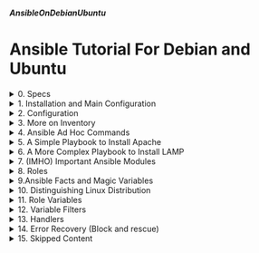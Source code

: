 ##### AnsibleOnDebianUbuntu 
# Ansible Tutorial For Debian and Ubuntu

<details markdown='1'>
<summary>
0. Specs
</summary>
---
### 0.0. Servers managed from a workstation
This tutorial aims to bring you to a moderate level using Ansible.

(Almost) All examples are tested and verified as working. There might be  slight mistakes and you can think of them as small challenges. 

This tutorial is about using Ansible on Debian and Ubuntu servers, but I  believe you can apply most of the examples to other distributions.

I am not an expert of Ansible. Actually I prepared this tutorial while I  was learning it. 

### 0.1. Workstation: 
wrk -> Debian 12 or Ubuntu 24.04 LTS Desktop

**Hint:** You can use server editions, because Ansible does not need any graphical UI.

### 0.2. Servers:
Local Virtual Servers:

debian12 -> Debian 12 Server  
debian11 -> Debian 11 Server  
ubuntu24 -> Ubuntu 24.04 LTS Server  
ubuntu22 -> Ubuntu 22.04 LTS Server  
        
### 0.3. Resources:
Book: 978-1-4842-1660-6 Ansible From Beginner to Pro by Michael Heap  
Book: 978-1-78899-756-0 Mastering Ubuntu Server Second Edition by Jay LaCroix  
[docs.ansible.com/ansible](https://docs.ansible.com/ansible/)  
[www.howtoforge.com](https://www.howtoforge.com/ansible-guide-ad-hoc-command/)  
[www.golinuxcloud.com](https://www.golinuxcloud.com/ansible-tutorial/)

<br>
</details>

<details markdown='1'>
<summary>
1. Installation and Main Configuration
</summary>
---
### 1.1. Install ansible on workstation
**Run on workstation**

```
sudo apt update
sudo apt install ansible --yes
```

### 1.2. Create ansible user on all the servers and on the workstation
**Run on workstation and on all servers**

Create user ansible and give it a password 

```
sudo useradd -d /home/ansible -m ansible -s /bin/bash
sudo passwd ansible
```

add it to the sudo group

```
sudo usermod -aG sudo ansible
```

make sure it is added

```
getent group sudo
```

### 1.3. Copy workstation's ansible user's ssh key to servers
**Run only on workstation**

Change to ansible user

```
sudo su ansible
```

Create SSH keys, leave passfield empty

```
ssh-keygen -t rsa
```

Copy ansible user's SSH key to the servers

```
ssh-copy-id -i ~/.ssh/id_rsa.pub debian12
ssh-copy-id -i ~/.ssh/id_rsa.pub debian11
ssh-copy-id -i ~/.ssh/id_rsa.pub ubuntu24
ssh-copy-id -i ~/.ssh/id_rsa.pub ubuntu22
```

Now we can ssh to servers with ansible user without password

### 1.4. On all servers, configure ansible user to sudo without password
**Run on all servers**

create /etc/sudoers.d/ansible file

```
sudo nano /etc/sudoers.d/ansible
```

put the following line in it

```
ansible ALL=(ALL) NOPASSWD: ALL
```

make the file owned by root

```
sudo chown root:root /etc/sudoers.d/ansible
```

change the permissions of file 

```
sudo chmod 440 /etc/sudoers.d/ansible
```

All the preliminary work is completed  
From now on, all the commands will be run on the workstation
<br>
</details>

<details markdown='1'>
<summary>
2. Configuration
</summary>
---
### 2.1. Configuration File
Ansible looks for the configuration file in the following order:

- File specified by the ANSIBLE_CONFIG environment variable
- ./ansible.cfg (ansible.cfg in the current directory)
- ~/.ansible.cfg (.ansible.cfg in your home directory)
- /etc/ansible/ansible.cfg

My choice is to use the 3. option

First change to user ansible (If you haven't done already)

```
sudo su ansible
```

Edit ansible config ifle
```
nano /home/ansible/.ansible.cfg
```

Fill as below:

```
[defaults]
inventory = .hosts
remote_user = ansible
roles_path = /home/ansible/ansible/playbooks
forks = 5
```

We stated as:

- our hosts file will be /home/ansible/.hosts
- the remote user to use on servers is ansible
- look to /home/ansible/ansible/playbooks for extra roles
- maximum 5 parallel tasks between the workstation and servers

There are numerous thing to be configured, you may check them at file /etc/ansible/ansible.cfg


### 2.2. Making a home for Ansible files
I prefer placing all ansible files on /home/ansible/ansible

```
mkdir /home/ansible/ansible
```

And a subdirectory for playbooks (explained later)

```
mkdir /home/ansible/ansible/playbooks
```

### 2.3. Inventory File
Create a clean inventory file

```
touch /home/ansible/.hosts
```

Change ownership and permissions for ansible user

```
sudo chown ansible /home/ansible/.hosts
sudo chmod 600 /home/ansible/.hosts
```

Populate the file with server IPs or names

```
nano /home/ansible/.hosts
```

Fill as below:

```
[debian]
debian12
debian11

[ubuntu]
ubuntu24
ubuntu22
```

As in our example, you can group hosts

### 2.4. A simple test
Ping all our servers

```
ansible all -m ping
```

with full verbose

```
ansible all -m ping -vvvv
```

<br>
</details>

<details markdown='1'>
<summary>
3. More on Inventory
</summary>
---
### 3.1. Command based inventory
It is possible to use a different inventory for each ansible or ansible-playbook command:

```
ansible all –i /path/to/inventory –m ping
```

### 3.2. To use a different ssh port
```
host1.example.com:50822
```

### 3.3. Using ranges in host file names
```
host[1:3].example.com
host[a:d][a:z].example.com
```

### 3.4. Using options for user name, ssh port, ssh private key
```
alpha.example.com ansible_user=bob ansible_port=50022
bravo.example.com ansible_user=mary ansible_ssh_private_key_file=/path/to/mary.key
frontend.example.com ansible_port=50022
yellow.example.com ansible_host=192.168.33.10
```

### 3.5. Using more than 1 inventory
If you want to use more than 1 inventory file you can put all your  inventories in a directory and specify the directory as the inventory file. 

Below is a simple example.

```
sudo su ansible
mkdir /home/ansible/ansible/inventory
nano /home/ansible/ansible/inventory/inventory1
```

Contents:

```
ubuntu24
ubuntu22
```

```
nano /home/ansible/ansible/inventory/inventory2
```

Contents:

```
debian12
debian11
```

```
ansible all -i /home/ansible/ansible/inventory -m ping
```

### 3.6. Dynamic Inventory
If you want to use a dynamic host file, you can use a program which  outputs the inventory in Json format. Then you can give your program as  inventory file. 

Here is a very simple example:

```
sudo su ansible
nano /home/ansible/ansible/inventory.py
```

Fill as below:

```
#!/usr/bin/env python3
print('{"ubuntu": {"hosts" : ["ubuntu24", "ubuntu22"]}}')
```

```
chmod +x /home/ansible/ansible/inventory.py
ansible all -i /home/ansible/ansible/inventory.py -m ping
```

Needless to say; you can combine dynamic and static inventories, by 
combining methods in 3.5. and 3.6.

### 3.7. Groups of Groups
You can create master groups to include other groups. Master groups require children keyword.

In my inventory, if I want to combine all ubuntu adn debian servers I would modify my inventory file as follows:

```
[debian]
debian12
debian11

[ubuntu]
ubuntu24
ubuntu22

[ubuntuanddebian:children]
ubuntu
debian
```

### 3.8. Inventory Variables
You can define variables in inventory file. They might be host or group  based.

For group based variables; var keyword is used. 

Below, using my inventory file, I created a variable named role for a  group and # a host. 

```
[debian]
debian12
debian11

[ubuntu]
ubuntu24
ubuntu22

[ubuntu:vars]
role="dbserver"
```

That way, using ansible, you can install apache to servers with webserver role and install mariadb to servers with role dbserver.

<br>
</details>

<details markdown='1'>
<summary>
4. Ansible Ad Hoc Commands
</summary>
---
You can run Ansible commands in 2 ways, 1 is direct (adhoc), 2 is through  playbooks. 

In the next section we will work on our first playbook. 

Ad hoc commands might be suitable for one time tasks. For recurring tasks it # would be better to use playbooks.

### 4.1. Ping host(s)
Actually we ran our 1st command at 2.4. Ping all hosts in default  inventory.

```
ansible all -m ping
```

We can specify another inventory

```
ansible all -i /home/ansible/ansible/inventory.py -m ping
ansible all -i /home/ansible/ansible/inventory -m ping
```

### 4.2. Run a shell command on hosts
```
ansible all -m shell -a "ls -al"
```
-m can be ommitted

```
ansible ubuntu22 -a "ls -al"
```

List of open ports on the servers

```
ansible all -m shell -a 'netstat -plntu' --become
```

### 4.3. File and Directory Operations
Copy a file to servers

```
ansible all -m copy -a "src=/tmp/testfile dest=/tmp/testfile"
```

Create a directory on server

```
ansible all -m file -a "dest=/tmp/test mode=777 owner=ansible group=ansible state=directory"
```

Delete a file or directory on server

```
ansible all -m file -a "dest=/tmp/testfile state=absent"
```

Copy a file from server

```
ansible ubuntu22 -m fetch -a "src=/var/log/dmesg dest=/home/ansible/backup flat=yes" --become
```

### 4.4. Reboot Servers
Reboot all servers  (Does not reboot because of the permissions)

```
ansible all -a "/sbin/reboot"
```

Reboot all servers with sudo privilege

```
ansible all -a "/sbin/reboot" --become
```

Reboot all servers in 10 parallel forks (default is 5)

```
ansible all -a "/sbin/reboot" -f 10 --become
```

Reboot all servers with sudo privilege, manually enter sudo password

```
ansible all -a "/sbin/reboot" --become --ask-become-pass
```

### 4.5. User Management
Add a user

```
ansible debian12 -m ansible.builtin.user -a "name=foo" --become
```

Remove a user

```
ansible debian12 -m ansible.builtin.user -a "name=foo state=absent" --become
```

### 4.6. Package Management (apt)
Update cache (apt update)

```
ansible debian12 -m apt -a "update_cache=yes" --become
```

update cache and upgrade all modules (apt update && apt upgrade)

```
ansible debian12 -m apt -a "upgrade=dist update_cache=yes" --become
```

Install apache (don't do anything if it is already installed)

```
ansible debian12 -m apt -a "name=apache2 state=present" --become 
```

Install apache, if it is already installed, update it

```
ansible debian12 -m apt -a "name=apache2 state=latest" --become
```

Remove apache

```
ansible debian12 -m apt -a "name=apache2 state=absent" --become
```

Remove apache and remove all configuration about it

```
ansible debian12 -m apt -a "name=apache2 state=absent purge=yes" --become
```

Remove apache, remove all configuration about it, and also remove all unused packages

```
ansible debian12 -m apt -a "name=apache2 state=absent purge=yes autoremove=yes" --become
```

### 4.7. Service Management
Start and Enable Apache service

```
ansible debian12 -m service -a "name=apache2 state=started enabled=yes" --become
```

Stop Apache service

```
ansible debian12 -m service -a "name=apache2 state=stopped" --become
```

Restart Apache service

```
ansible debian12 -m service -a "name=apache2 state=restarted" --become
```

<br>
</details>

<details markdown='1'>
<summary>
5. A Simple Playbook to Install Apache
</summary>
---
Playbooks are files in YAML format. They contain commands to run by  Ansible.

Our playbook will install apache, and prepare a sample homepage  containing the host name

### 5.1. Create directories
```
sudo su ansible
mkdir /home/ansible/ansible/playbooks/apache
mkdir /home/ansible/ansible/playbooks/apache/templates
cd /home/ansible/ansible/playbooks/apache
```

### 5.2. Create ansible file and index.html template
```
nano /home/ansible/ansible/playbooks/apache/apache.yml
```

Fill as below:

```
#!/usr/bin/env ansible-playbook
- name: Create webserver with apache
  become: True
  hosts: debian12
  tasks:
  - name: install apache
    apt: name=apache2 update_cache=yes
  - name: copy index.html
    template: src=templates/index.html.j2 dest=/var/www/html/index.html
      mode=0644
  - name: restart apache
    service: name=apache2 state=restarted
```

```
nano /home/ansible/ansible/playbooks/apache/templates/index.html.j2
```

Fill as below:

```
<html>
<head>
<title>Welcome to ansible on {{ ansible_hostname }}</title>
</head>
<body>
<h1>Apache, configured by Ansible on {{ inventory_hostname }}</h1>
<p>If you can see this, Ansible successfully installed Apache.</p>
</body>
</html>
```

### 5.3. Explanations
- /home/ansible/ansible/playbooks/apache/apache.yml

```
#!/usr/bin/env ansible-playbook
- name: Create webserver with apache
# Name of the playbook, displayed when the playbook runs
  become: True
# Use sudo
  hosts: debian12
# Host or host group to run on
  tasks:
# Tasks to do in this playbook
  - name: install apache
# Name of task, displayed when the playbook runs, install apache
    apt: name=apache2 update_cache=yes
  # Install apache2, first update the cache
  # Equivalent to:
  #   apt update
  #   apt install apache2
  - name: copy index.html
# Name of task, displayed when the playbook runs, copy customized index.html
#   from the template
    template: src=templates/index.html.j2 dest=/var/www/html/index.html
  # variables in index.html.j2 are updated and copied to server
      mode=0644
    # File mode will be 0644
  - name: restart apache
# Name of task, displayed when the playbook runs, restart apache
    service: name=apache2 state=restarted
# Restart apache, systemctl restart apache2
```

Variables in /home/ansible/playbooks/apache/templates/index.html.j2:

{{ ansible_hostname }} : hostname as ansible gathers  
{{ inventory_hostname }} : hostname as in inventory file

### 5.4. Run the playbook
```
ansible-playbook apache.yml
```

or just

```
./apache.yml
```

<br>
</details>

<details markdown='1'>
<summary>
6. A More Complex Playbook to Install LAMP
</summary>
---
### 6.0. Necessary Steps
- Cache Update (sudo apt update)
- Install Apache (sudo apt install apache2)
- Install Mariadb (sudo apt install mariadb-server)
- Install PHP (sudo apt install php libapache2-mod-php php-mysql)

### 6.1. Create Directories
```
sudo su ansible
mkdir /home/ansible/ansible/playbooks/lamp
cd /home/ansible/ansible/playbooks/lamp
```

### 6.2. Create ansible playbook
```
nano /home/ansible/ansible/playbooks/lamp/lamp.yml
```

Fill as below:

```
#!/usr/bin/env ansible-playbook
- name: Install LAMP; Apache, MariaDB, PHP
  become: True
  hosts: debian12
  tasks:
  - name: Update apt cache if not updated in 1 hour
    apt:
      update_cache: yes
      cache_valid_time: 3600
  - name: Install apache
    apt:
      name: apache2
      state: present
  - name: Install MariaDB
    apt:
      name: mariadb-server
      state: present
  - name: Install PHP and dependencies
    apt: 
      name: "{{ item }}"
      state: present
    loop:
      - php
      - libapache2-mod-php
      - php-mysql
```

### 6.3. Run the playbook
```
ansible-playbook lamp.yml
```

<br>
</details>

<details markdown='1'>
<summary>
7. (IMHO) Important Ansible Modules
</summary>
---
Well, actually all of the Ansible modules are important. I just selected  some of them considering my very humble opinion.

To use an example, you have to put it in a playbook or in a role and  apply necessary indentation. Ansible is like Python, indentation is very  important.

Below is a sample, using an example in a playbook

```
#!/usr/bin/env ansible-playbook
- name: Tutorial tasks
  become: True
  hosts: debian12
  tasks:
  - name: Start apache if not started
    service:
      name: apache2
      state: started
```

<br>

### 7.0. apk Module: Manages Alpine Linux apk packages.
Examples:

```
  - name: Install apache, don't do anything if already installed
    apk:
      name: apache2
```

```
  - name: Install apache, don't do anything if already installed
    apk:
      name: apache2
      state: present
```

```
  - name: Install apache, upgrade to latest if already installed
    apk:
      name: apache2
      state: latest
```

```
  - name: Update repositories and install apache
    apk:
      name: apache2
      update_cache: yes
```

```
  - name: Remove apache
    apk:
      name: apache2
      state: absent
```

```
  - name: Install more than 1 packages
    apk:
      name: apache2, php
```

```
  - name: Update cache and update apache to latest
    apk:
      name: apache2
      state: latest
      update_cache: yes
```

```
  - name: Update all packages to their latest version
    apk:
      upgrade: yes
```

```
  - name: Update cache
    apk:
      update_cache: yes
```

<br>


### 7.1. apt Module: Manages Debian/Ubuntu apt packages.
Examples:

```
  - name: Install apache, don't do anything if already installed
    apt:
      name: apache2
```

```
  - name: Install apache, don't do anything if already installed
    apt:
      name: apache2
      state: present
```

```
  - name: Install apache, upgrade to latest if already installed
    apt:
      name: apache2
      state: latest
```

```
  - name: Update repositories and install apache
    apt:
      name: apache2
      update_cache: yes
```

```
  - name: Remove apache
    apt:
      name: apache2
      state: absent
```

```
  - name: Install more than 1 packages
    apt:
      pkg:
      - apache2
      - php
```

```
  - name: Update cache and update apache to latest
    apt:
      name: apache2
      state: latest
      update_cache: yes
```

```
  - name: Install latest php, ignore "install-recommends"
    apt:
      name: php
      state: latest
      install_recommends: no
```

```
  - name: Update all packages to their latest version
    apt:
      name: "*"
      state: latest
```

```
  - name: Upgrade the OS (apt-get dist-upgrade)
    apt:
      upgrade: dist
```

```
  - name: Update cache (apt-get update)
    apt:
      update_cache: yes
```

```
  - name: Update cache if the last update is more than 1 hour
    apt:
      update_cache: yes
      cache_valid_time: 3600
```

```
  - name: Remove unused packages
    apt:
      autoclean: yes
```

```
  - name: Remove unused dependencies
    apt:
      autoremove: yes
```

<br>

### 7.2. blockinfile Module: Insert/update/remove a text block between marked lines 
Examples:

```
  - name: Add or update a block to a html file
    blockinfile:
      path: /var/www/html/index.html
      marker: "<!-- {mark} MANAGED by ANSIBLE BLOCK -->"
    # The block will be wrapped by this marker
    # {mark} is replaced as BEGIN at the beginning
    #   and END at the end.
      insertafter: "<body>"
    # The block with the markers will be inserted after the last
    #   match of this this text. Regexps can be used. If there is no
    #   match or value is EOF, block is added at the end of file.
    # Similarly insertbefore can be used.
      block: |
        <h1>Web server: {{ ansible_hostname }}</h1>
        <p>Update time: {{ ansible_date_time.date }}
        {{ ansible_date_time.time }} </p>
```

```
  - name: Remove previously added block
    blockinfile:
      path: /var/www/html/index.html
      marker: "<!-- {mark} MANAGED by ANSIBLE BLOCK -->"
      block: ""
```

```
  - name: Add mappings to /etc/hosts file, make a backup of file
    blockinfile:
      path: /etc/hosts
      backup: yes
      block: |
        {{ item.ip }} {{ item.hostname }}
      marker: "<!-- {mark} {{ item.hostname }} MANAGED by ANSIBLE BLOCK -->"
    loop:
      - { hostname: debian12, ip: 192.168.0.231 }
      - { hostname: srv2, ip: 192.168.0.232 }
      - { hostname: srv3, ip: 192.168.0.233 }
```
  
<br>  
  
  
### 7.3. command Module: Execute commands
Examples:

```
  - name: Run a command on server and take its output to a variable
    command: free
    register: freevals
```

```
  - name: Run a command if a path does not exist
    command: /usr/sbin/reboot now creates=/etc/flag
```

```
  - name: Run a command if a path does not exist
    command:
      cmd: /usr/sbin/reboot now
      creates: /etc/flag
```

```
  - name: Run a command if a path does not exist
    command:
      argv:
        - /usr/sbin/reboot
        - now
      creates: /etc/flag
```

<br>  
  
### 7.4. copy Module: Copy files to remote servers
Examples

```
  - name: Copy a file with specified owner and permissions, backup the file
    copy:
      src: /home/ansible/main.cf
      dest: /etc/postfix/main.cf
      owner: root
      group: root
      mode: '0644'
      backup: yes
```

```
  - name: Copy a file with specified owner and permissions
    copy:
      src: /home/ansible/main.cf
      dest: /etc/postfix/main.cf
      owner: root
      group: root
      mode: u=rw,g=r,o=r
```

```
  - name: Copy a file with specified owner and permissions
    copy:
      src: /home/ansible/main.cf
      dest: /etc/postfix/main.cf
      owner: root
      group: root
      mode: u+rw,g-wx,o-rwx
```

```
  - name: Copy a file with specified owner and permissions, backup the file
    copy:
      src: /home/ansible/main.cf
      dest: /etc/postfix/main.cf
      owner: root
      group: root
      mode: '0644'
      backup: yes
```

```
  - name: Copy a file on the server to another location
    copy:
      src: /etc/apache2/apache2.conf
      dest: /etc/apache2/apache2.conf.backup
      remote_src: yes
```

```
  - name: Copy an inline text to a file
    copy:
      content: "This file is empty"
      dest: /etc/test
```
  
<br>  
  
### 7.5. debug Module: Print debug messages
Examples:

```
  - name: Display all variables/facts known for a host
    debug:
      var: hostvars[inventory_hostname]
```

```
  - name: Display a message
    debug:
      msg: Working fine so far
```

```
  - name: Print return information from a previous task part 1
    shell: /usr/bin/date
    register: result 
  - name: Print return information from a previous task part 2
    debug:
      var: result.stdout_lines
```

```
  - name: Print multi lines of information from variables part1
    shell: whoami
    register: var1
  - name: Print multi lines of information from variables part2
    shell: who -b
    register: var2
  - name: Print multi lines of information from variables part3
    debug:
      msg:
      - "Information gathered so far:"
      - "1. User name is {{ var1.stdout_lines }}"
      - "2. System is on since {{ var2.stdout_lines }}"
```
  
<br>
  
### 7.6. expect Module: Executes a command and responds to prompts
Examples:

```
  - name: Login to mariadb asking the root password and run a command from a file
    expect:
      command: /bin/bash -c "mariadb -u root -p < /tmp/test.sql"
      responses:
        (.*)password: "password12"
    register: DBUsers
    no_log: true
  # hide your password from log
  - name: Display Result
    debug:
      var: DBUsers.stdout_lines
```

```
  - name: Generic question with multiple different responses
    expect:
      command: command
    # Assuming a command asking 3 questions
      responses:
        Question:
          - Answer 1
          - Answer 2
          - Answer 3
```
  
<br>  
  
### 7.7. fail Module: Fail with a message
Examples:

```
  - name: Stop execution if hostname is something special
    fail:
      msg: Cannot continue with hostname debian12
    when: inventory_hostname == "debian12"
```
  
<br>  
  
### 7.8. fetch Module: Fetch files from server to the workstation
Examples:

```
  - name: Fetch server file, preserve directory information
    fetch:
      src: /etc/apache2/apache2.conf
      dest: /tmp/conf
    # File will be copied to /tmp/conf/hostname/etc/apache2/apache.conf
```

```
  - name: Fetch server file, directly to the specified directory
    fetch:
      src: /etc/apache2/apache2.conf
      dest: /tmp/conf/apache.conf
    # File will be copied to /tmp/conf/apache.conf
    # Consecutive files will be overwritten
      flat: yes
```

```
  - name: Fetch server file, directly to the specified directory
#   directly to the specified directory for every server
    fetch:
      src: /etc/apache2/apache2.conf
      dest: /tmp/conf/{{ inventory_hostname }}/apache.conf
      flat: yes
```
  
<br>  
  
### 7.9. file Module: File and directory management
Examples:

```
  - name: Change ownership and permission of a file
    file:
      path: /tmp/test.conf
      owner: ansible
      group: ansible
      mode: '0644'
```

```
  - name: Create a symbolic link of a file, change ownership of the original file
    file:
      src: /tmp/test.conf
      dest: /home/ansible/test.conf
      owner: ansible
      group: ansible
      state: link
```

```
  - name: Create a hard link
    file:
      src: /tmp/test.conf
      dest: /home/ansible/test.conf
      state: hard
```

```
  - name: Touch a file and set permissions
    file:
      path: /tmp/test.conf
      state: touch
      mode: u=rw,g=r,o=r
```

```
  - name: Touch a file, but preserve its times. 
#  so there is no change if it was touched before
    file:
      path: /tmp/test.conf
      state: touch
      modification_time: preserve
      access_time: preserve
```

```
  - name: Create a directory, do nothing if it already exists
    file:
      path: /tmp/test
      state: directory
      mode: '0755'
```

```
  - name: Update modification and access time of a file to now
    file:
      path: /tmp/test.conf
      state: file
      modification_time: now
      access_time: now
```

```
  - name: Change ownership of a directory recursively 
    file:
      path: /var/www
      state: directory
      recurse: yes
      owner: www-data
      group: www-data
```

```
  - name: Delete a file
    file:
      path: /tmp/test.conf
      state: absent
```

```
  - name: Remove a directory recursively
    file:
      path: /tmp/test
      state: absent
```
  
<br>  
  
### 7.10. geturl Module: Download files
Examples:

```
  - name: Download a file (wordpress)
    get_url:
      url: https://wordpress.org/latest.tar.gz
      dest: /tmp/wordpress.tar.gz
      mode: '0440'
```

```
  - name: Download file with md5 checksum
    get_url:
      url: https://wordpress.org/latest.tar.gz
      dest: /tmp/wordpress.tar.gz
      checksum: md5:4bdc05b00725cc0fb72991d3290e4b8d
```
  
<br>
  
### 7.11. group Module: Linux group management
Examples:

```
  - name: Create a group named admins
    group:
      name: admins
      state: present
```

```
  - name: Create a group named admins gid 1250
    group:
      name: admins
      state: present
      gid: 1250
```

```
  - name: Delete admins group
    group:
      name: admins
      state: absent
```
  
<br>  
  
### 7.12. lineinfile Module: Manage lines in text files
Uses a back referenced rexexp, and puts, updates or deletes a line in a file

Examples:

```
  - name: Change or add the name of an host in /etc/hosts
    lineinfile:
      path: /etc/hosts
      regexp: '^192\.168\.0\.201'
      line: 192.168.0.201 debian12.x386.xyz
```

```
  - name: Remove previously added line in /etc/hosts
    lineinfile:
      path: /etc/hosts
      regexp: '^192\.168\.0\.201'
      state: absent
```

```
  - name: Create a file if it does not exist and add a line
    lineinfile:
      path: /tmp/test
      line: 192.168.0.201 debian12.x386.xyz
      create: yes
```
  
 <br> 
  
### 7.13. pause Module: Pause execution
Examples:

```
  - name: Pause for 5 minutes
    pause:
      minutes: 5
```

```
  - name: Pause for 30 seconds
    pause:
      seconds: 30
```

```
  - name: Pause until prompted
    pause:
```

```
  - name: Pause until prompted with message
    pause:
      prompt : "Press enter to continue"
```

```
  - name: Pause to get password
    pause:
      prompt: "Enter password"
      echo: no
    register: password
```
  
<br>  
  
### 7.14. reboot Module: Reboot server
Examples:

```
  - name: Reboot and connect again
    reboot:
```

```
  - name: Reboot and wait up to 1 hour for connecting again
    reboot:
      reboot_timeout: 3600
```

```
  - name: Display a message to users, wait 5 minutes and reboot
    reboot:
      pre_reboot_delay: 300
      msg: "Rebooting in 5 minutes, please save your work and exit"
```
  
 <br> 
  
### 7.15. replace Module: Replace a string in a file using a back ref regexp
Examples:

```
  - name: Replace all .org names with .com names in /etc/hosts
    replace:
      path: /etc/hosts
      regexp: '(.*)\.org(\s+)'
    # Starts with anything, then comes .org and one or more whitespace
      replace: '\1.com\2'
    # \1 = (.*)   \2 = (\s+)
```

```
  - name: Do the same, but start after and expression and end before another
    replace:
      path: /etc/hosts
      after: 'Start Here'
      before: 'End Here'
      regexp: '(.*)\.org(\s+)'
    # Starts with anything, then comes .org and one or more whitespace
      replace: '\1.com\2'
    # \1 = (.*)   \2 = (\s+)
```

```
  - name: Comment every line containing TEST, backup the original file
    replace:
      path: /tmp/test.sh
      regexp: '^(.*)TEST(.*)$'
      replace: '#\1TEST\2'
      backup: yes
```
  
<br>
  
  
### 7.16. script Module: Transfer and run a script from workstation to server
A script on the worktation is copied to the server(s) and run there

Examples:

```
  - name: Run a script 
    script: /home/ansible/ansible/backup.sh
```

```
  - name: Run a script
    script:
      cmd: /home/ansible/ansible/backup.sh
```

```
  - name: Run a script only if a file does not exist on the server
    script: /home/ansible/ansible/backup.sh
    args:
      creates: /tmp/backup.txt
```

```
  - name: Run a script only if a file exists on the server
    script: /home/ansible/ansible/backup.sh
    args:
      removes: /tmp/backup.txt
```

```
  - name: Run a script using bash
    script: /home/ansible/ansible/backup.sh
    args:
      executable: /bin/bash
```

```
  - name: Run a python script
    script: /home/ansible/ansible/backup.py
    args:
      executable: python3
```
  
 <br> 
  
### 7.17. service Module: Manage services
Examples:

```
  - name: Start apache if not started
    service:
      name: apache2
      state: started
```

```
  - name: Stop apache if started
    service:
      name: apache2
      state: stopped
```

```
  - name: Restart apache
    service:
      name: apache2
      state: restarted
```

```
  - name: Reload apache
    service:
      name: apache2
      state: reloaded
```

```
  - name: Enable apache service, do not touch the state
    service:
      name: apache2
      enabled: yes
```
  
<br>  
  
### 7.18. shell Module: Execute shell commands on servers
Different from command module, redirection and pipes are safe

Examples:

```
  - name: Execute command on remote shell; stdout to a file
    shell: backup.sh >> backup.log
```

```
  - name: Execute command on remote shell; stdout to a file
    shell: 
      cmd: backup.sh >> backup.log
```

```
  - name: Change to a directory before executing a command
    shell: backup.sh >> backup.log
    args:
      chdir: /tmp/
```

```
  - name: command only if a file does not exist
    shell: backup.sh >> backup.log
    args:
      creates: backup.log
```

```
  - name: Change to a directory before executing a command, disable warning
    shell: backup.sh >> backup.log
    args:
      chdir: /tmp/
      warn: no
```
  
<br>  
  
### 7.19. tempfile Module: Create a temporary file or directory
Examples:

```
  - name: Create a temporary directory with suffix tempdir
    tempfile:
      state: directory
      suffix: tempdir
```

```
  - name: Create a temporary file with suffix and save its name to a variable
    tempfile:
      state: file
      suffix: temp
    register: tempfilename
```

```
  - name: Use the variable created above to remove the file
    file:
      path: "{{ tempfilename.path }}"
      state: absent
    when: tempfilename.path is defined
```
  
<br>  
  
  
  
### 7.20. template Module: Copy a file to servers using a template
Unlike file module, you can use variables in template files like in 5.2.

Examples:

```
  - name: Create an html file from a template
    template:
      src: /home/ansible/ansible/playbooks/apache/templates/index.html.j2
      dest: /var/www/html/index.html
      owner: www-data
      group: www-data
      mode: '0660'
```

```
  - name: Create an html file from a template
    template:
      src: /home/ansible/ansible/playbooks/apache/templates/index.html.j2
      dest: /var/www/html/index.html
      owner: www-data
      group: www-data
      mode: u=rw,g=r
```
  
  <br>
  
### 7.21. unarchive Module: Unpack an archive
The archive might be on the workstation or on the server

Examples:

```
  - name: Extract a tar.xz file
    unarchive:
      src: /home/ansible/test.tar.xz
      dest: /tmp
```

```
  - name: Unarchive a file on the server
    unarchive:
      src: /home/ansible/test.zip
      dest: /tmp
      remote_src: yes
```

```
  - name: Download and unpack wordpress
    unarchive:
      src: https://wordpress.org/latest.tar.gz
      dest: /var/www/html
      remote_src: yes
```
      
<br>  
  
### 7.22. user Module: User management
Examples:

```
  - name: Add user exforge with a primary group with the same name
# group must exist
    user:
      name: exforge
      comment: main user
      group: exforge
```

```
  - name: Add user exforge with a primary group with the same name,
#   with a specific uid. group must exist.
    user:
      name: exforge
      comment: main user
      uid: 1111
      group: exforge
```

```
  - name: Add user exforge with bash shell, append the user to www-data and postfix group
    user:
      name: exforge
      shell: /bin/bash
      groups: www-data,postfix
      append: yes
```

```
  - name: Add vmail user with a specific home dir
    user:
      name: vmail
      comment: Postfix Mail User
      uid: 2222
      group: vmail
      home: /var/mail
```

```
  - name: Remove user exforge
    user:
      name: exforge
      state: absent
```

```
  - name: Remove user exforge, remove directories too
    user:
      name: exforge
      state: absent
      remove: yes
```


<br>
</details>

<details markdown='1'>
<summary>
8. Roles
</summary>
---
### 8.0. Introduction
Playbooks can be splitted into roles. That way, we can create reusable  code. The lamp example at 7. will be rewritten using 4 roles:

- Cache Update
- Install Apache
- Install MariaDB
- Install PHP and dependencies

### 8.1. Role Structure
Roles are created with ansible-galaxy init command. Naming convention  for roles is as identifier.role. I use exforge as my identifier, you can  use anything you want. For a role to install apache, my rolename would be exforge.apache: 

```
ansible-galaxy init exforge.apache
```

A directory with role.name is created under the current directory with  the following structure:

- README.md (file)
- defaults (directory)
   - defaults/main.yml  (file)
- files (directory)
- handlers (directory)
   - handlers/main.yml (file)
- meta (directory)
   - meta/main.yml (file)
- tasks (directory)
   - tasks/main.yml (file)
- templates (directory)
- tests (directory)
   - tests/inventory (directory)
   - tests/test.yml (file)
- vars (directory)
   - vars/main.yml (file)

All of the directories and files are optional.

**README.md** file is used for documentation. Expected to contain the  purpose of the role and any other important information.

**defaults/main.yml** is used as a configuration file to define default  variables in the role. Variables in vars/main.yml overrides variables  defined here.

**files** directory is used to place static files. Files used in roles  without any manipulation can be stored here.

**handlers/main.yml** is used to define handlers (like starting, stopping or restarting services). 

**meta/main.yml** is used to contain metadata for the role. Metadata can be used if you want to publish your role to Ansible Galaxy.

**tasks/main.yml** is the main file of the role. Expected to contain role  actions. Actions here will be executed when your role runs.

**templates** directory is used to place template (dynamic) files. The files here can contain variables to interpolate them before using on target  systems.

**test** directory is used to create test playbooks to consume the role.  Mostly used to test roles with a system like Jenkins or Travis.

**vars/main.yml** is similar to defaults/main.yml with an exception.  Variables defined here overrides the variables defined at fact gathering  section. 

Variables defined here also overrides the variables defined in defaults/main.yml.

**Note:** The new version of Ansible, does not create templates and files  directories, but they still exist in the documentation. I am not sure if  it is a bug or something else. In any way, I create this directories when I need them.


### 8.2. Preparing LAMP Roles
We will have 4 roles for LAMP installation. Namely; aptcache, apache,  mariadb and php.

Create a directory for the roles and init the roles:

```
mkdir -p /home/ansible/ansible/playbooks/roles
cd /home/ansible/ansible/playbooks/roles
ansible-galaxy init exforge.aptcache
ansible-galaxy init exforge.apache
ansible-galaxy init exforge.mariadb
ansible-galaxy init exforge.php
```

### 8.3. Create the new playbook with the roles
```
nano /home/ansible/ansible/playbooks/lamp.yml
```

Fill as below:

```
#!/usr/bin/env ansible-playbook
---
- hosts: debian12
  become: true
  roles:
  - exforge.aptcache
  - exforge.apache
  - exforge.mariadb
  - exforge.php
```

Make it executable

```
chmod +x /home/ansible/ansible/playbooks/lamp.yml
```

### 8.4. aptcache role
```
nano /home/ansible/ansible/playbooks/roles/exforge.aptcache/tasks/main.yml
```

Fill as below:

```
---
# tasks file for exforge.aptcache
- name: Update apt cache if not updated in 1 hour
  apt:
    update_cache: yes
    cache_valid_time: 3600
```

### 8.5. apache role
```
nano /home/ansible/ansible/playbooks/roles/exforge.apache/tasks/main.yml
```

Fill as below:

```
---
# tasks file for exforge.apache
- name: Install apache
  apt:
    name: apache2
    state: present
```

### 8.6. mariadb role
```
nano /home/ansible/ansible/playbooks/roles/exforge.mariadb/tasks/main.yml
```

Fill as below:

```
---
# tasks file for exforge.mariadb
- name: Install MariaDB
  apt:
    name: mariadb-server
    state: present
```

### 8.7. php role
```
nano /home/ansible/ansible/playbooks/roles/exforge.php/tasks/main.yml
```

Fill as below:

```
- name: Install PHP and dependencies
  apt:
    name: "{{ item }}"
    state: present
  loop:
    - php
    - libapache2-mod-php
    - php-mysql
```

### 8.8. Running the new playbook
```
cd /home/ansible/ansible/playbooks
ansible-playbook lamp.yml
```

<br>
</details>

<details markdown='1'>
<summary>
9.Ansible Facts and Magic Variables
</summary>
---
### 9.1. Ansible Facts
#### 9.1.1. Getting Facts
Get all facts for debian12 server

```
ansible debian12 -m setup
```

The output will be long, something like:

```
debian12 | SUCCESS => {
    "ansible_facts": {
        "ansible_all_ipv4_addresses": [
            "192.168.0.111"
        ],
        "ansible_all_ipv6_addresses": [
            "fe80::a00:27ff:fe10:9"
        ],
        "ansible_apparmor": {
            "status": "enabled"
        },
        "ansible_architecture": "x86_64",
        "ansible_bios_date": "12/01/2006",
        "ansible_bios_version": "VirtualBox",
        "ansible_cmdline": {
            "BOOT_IMAGE": "/boot/vmlinuz-5.4.0-48-generic",
            "maybe-ubiquity": true,
            "ro": true,
            "root": "UUID=8842fb18-ffef-4b0d-8c10-419865ae27a2"
        },
        "ansible_date_time": {
            "date": "2020-10-16",
            "day": "16",
            "epoch": "1602869883",
            "hour": "17",
            "iso8601": "2020-10-16T17:38:03Z",
            "iso8601_basic": "20201016T173803661252",
            "iso8601_basic_short": "20201016T173803",
            "iso8601_micro": "2020-10-16T17:38:03.661346Z",
            "minute": "38",
            "month": "10",
            "second": "03",
            "time": "17:38:03",
            "tz": "UTC",
            "tz_offset": "+0000",
            "weekday": "Friday",
            "weekday_number": "5",
            "weeknumber": "41",
            "year": "2020"
        },
        "ansible_system_capabilities_enforced": "True",
        "ansible_system_vendor": "innotek GmbH",
        "ansible_uptime_seconds": 244,
        "ansible_user_dir": "/home/ansible",
        "ansible_user_gecos": "",
        "ansible_user_gid": 1001,
        "ansible_user_id": "ansible",
        "ansible_user_shell": "/bin/bash",
        "ansible_user_uid": 1001,
        "ansible_userspace_architecture": "x86_64",
        "ansible_userspace_bits": "64",
        "ansible_virtualization_role": "guest",
        "ansible_virtualization_type": "virtualbox",
        "discovered_interpreter_python": "/usr/bin/python3",
        "gather_subset": [
            "all"
        ],
        "module_setup": true
    },
    "changed": false
```

#### 9.1.2. Accessing Ansible Facts
You can use any value from the facts as a variable. Some examples:

Model of first disk: `{{ ansible_facts['devices']['xvda']['model'] }}`  
System hostname : `{{ ansible_facts['nodename'] }}`  

Using another system's fact:  
`{{ hostvars['asdf.example.com']['ansible_facts']['os_family'] }}`

#### 9.1.3. Important Ansible Facts
Date and time

- ansible_date_time.date -->  "2020-11-11"
- ansible_date_time.time -->  "08:44:06"

OS

- ansible_os_family      -->  "Debian" for Debian and Ubuntu, "RedHat" for CentOS
- ansible_distribution   -->  "Ubuntu" for Ubuntu, "Debian" for Debian, "CentOS" for CentOS
- ansible_hostname       -->  "test201"
- ansible_distribution_version --> "20.04"

### 9.2. Ansible Magic Variables
- inventory_hostname: Hostname as in inventory
- inventory_hostname_short: Hostname as in inventory short format
- ansible_play_hosts: list of all hosts still active in the current play.
- ansible_play_batch: list of hostnames that are in scope for the current ‘batch’ of the play.
- ansible_playbook_python: Path to the python executable used to invoke the Ansible command line tool.
- inventory_dir: Pathname of the directory holding Ansible’s inventory 
- inventory_file: Pathname and the filename pointing to the Ansible’s inventory host file.
- playbook_dir: Playbook base directory.
- role_path: current role’s pathname and only works inside a role.
- ansible_check_mode: Boolean, set to True if you run Ansible with --check.

<br>
</details>

<details markdown='1'>
<summary>
10. Distinguishing Linux Distribution
</summary>
---
Debian and Ubuntu name Apache Server as apache2 and use apt package  manager. 

Alpine also names Apache Server as apache2 and uses apk package manager.

RHEL (and Alma & Rocky) names it as httpd and use dnf package manager. 

Our example role will distinguish the distribution and call appropriate  tasks.

### 10.1. A Playbook to install Apache on Ubuntu (and Debian) and Alma (and Redhat)

```
nano /home/ansible/ansible/playbooks/apache.yml
```

Fill as below:

```
#!/usr/bin/env ansible-playbook
- name: Install Apache on Ubuntu (Debian), RHEL (Alma) and Alpine
  become: True
  hosts: all
  tasks:
  - name: install apache if Ubuntu or Debian
    apt: 
      name: apache2 
      update_cache: yes
    when: ansible_os_family == "Debian"
  - name: install apache if Redhat or Alma
    dnf: 
      name: httpd
    when: (ansible_os_family == "RedHat") or (ansible_os_family == "AlmaLinux")
  - name: install apache if Alpine
    apk: 
      name: apache2 
      update_cache: yes
    when: ansible_os_family == "Alpine"
```

### 10.2. Other OS Families
Some of the other possible ansible_os_family options are:

- "Debian" for Linux Mint, Neon, KDE Neon, Raspbian
- "RedHat" for Centos, Fedora, Scientific, CloudLinux, PSBM, OracleLinux, Amazon
- "AlmaLinux" for Alma
- "Suse" for Suse, OpenSuSe, SLES, SLED
- "Gentoo" for Gentoo
- "Archlinux" for ArchLinux, Manjaro
- "Mandrake" for Mandrake, Mandriva
- "Solaris"  for Solaris, Nexenta, OnmiOS, OpenIndiana, SmartOS
- "Slackware" for Slackware
- "Darwin" for MacOSX

### 10.3. A Role to install Apache on Ubuntu (Debian), Alma (Redhat), and Alpine
```
cd /home/ansible/ansible/playbooks/roles
ansible-galaxy init exforge.apacheDRA
nano /home/ansible/ansible/playbooks/roles/exforge.apacheDRA/tasks/main.yml
```

Fill as below:

```
---
# tasks file for exforge.apacheDRA
- include_tasks: debian.yml
  when: ansible_os_family == "Debian"
- include_tasks: redhat.yml
  when: (ansible_os_family == "RedHat") or (ansible_os_family == "AlmaLinux")
- include_tasks: alpine.yml
  when: ansible_os_family == "Alpine"
```

```
nano  /home/ansible/ansible/playbooks/roles/exforge.apacheDRA/tasks/debian.yml
```

Fill as below:

```
- name: install apache if Ubuntu or Debian
  apt: 
    name: apache2 
    state: present
    update_cache: yes
```

```
nano  /home/ansible/ansible/playbooks/roles/exforge.apacheDRA/tasks/redhat.yml
```

Fill as below:

```
- name: install apache if RedHat or Alma
  dnf: 
    name: httpd 
    state: present
```

```
nano  /home/ansible/ansible/playbooks/roles/exforge.apacheDRA/tasks/alpine.yml
```

Fill as below:

```
- name: install apache if Alpine
  apk: 
    name: apache2 
    state: present
    update_cache: yes
```

Now we can create a playbook to consume this role

```
nano  /home/ansible/ansible/playbooks/apacheDRA.yml
```

Fill as below:

```
#!/usr/bin/env ansible-playbook
---
- hosts: all
  become: true
  roles:
  - exforge.apacheDRA
```

Run the playbook

```
cd /home/ansible/ansible/playbooks
ansible-playbook apacheDRA.yml
```

### 10.4. Exercise
Redesign apacheDRA role, using package module.

<br>

</details>

<details markdown='1'>
<summary>
11. Role Variables
</summary>
---
You can set role variables when you consume a role in a playbook. The  variables are defined in the roles and can be set values at the playbook.

Our example will install apache (if it is not installed), create a  configuration with the given site name and create a default page with the  given parameters.

After creating the role, default variables will be defined in defaults/main.yml dir, apache conf file and html templates will be created at  templates/ dir, and role tasks will be coded at tasks/main.yml. After all, we will create a playbook, set all variables there and run the role.

### 11.1. Create the apachesite role
```
cd /home/ansible/ansible/playbooks/roles
ansible-galaxy init exforge.apachesite
mkdir /home/ansible/ansible/playbooks/roles/exforge.apachesite/templates
```
 
### 11.2. Define Variables
```
nano /home/ansible/ansible/playbooks/roles/exforge.apachesite/defaults/main.yml
```

Fill as below:

```
---
# defaults file for exforge.apachesite
server_name: www.example.com
server_alias: example.com
html_title: Welcome to {{ ansible_hostname }}
html_header: Welcome to {{ ansible_hostname }}
html_text: This page is created by Ansible
```

### 11.3. Create Apache conf file and index.html file templates
```
nano /home/ansible/ansible/playbooks/roles/exforge.apachesite/templates/apache.conf.j2
```

Fill as below:

```
<VirtualHost *:80>
  ServerAdmin webmaster@{{ server_name }}
  ServerName {{ server_name }}
  ServerAlias {{ server_alias }}
  DocumentRoot /var/www/{{ server_name }}
  ErrorLog ${APACHE_LOG_DIR}/{{ server_name }}-error.log
  CustomLog ${APACHE_LOG_DIR}/{{ server_name }}-access.log combined
</VirtualHost>
```

```
nano /home/ansible/ansible/playbooks/roles/exforge.apachesite/templates/index.html.j2
```

Fill as below:

```
<html>
<head>
<title>{{ html_title }}</title>
</head>
<body>
<h1>{{ html_header }}</h1>
<p>{{ html_text }}</p>
</body>
</html>
```

### 11.4. Create Tasks
```
nano /home/ansible/ansible/playbooks/roles/exforge.apachesite/tasks/main.yml
```

Fill as below:

```
---
# tasks file for exforge.apachesite
- name: Stop execution if OS is not in Debian family
  fail:
    msg: Only works on Debian and her children (Ubuntu, Mint, ..)
  when: ansible_os_family != "Debian"
- name: Install apache2 if not already installed
  apt: 
    name: apache2 
    state: present
    update_cache: yes
- name: Create apache conf file from the template
# File is named as servername.conf and will be put in /etc/apache2/sites-available
  template:
    src: /home/ansible/ansible/playbooks/roles/exforge.apachesite/templates/apache.conf.j2
    dest: /etc/apache2/sites-available/{{ server_name }}.conf
    mode: "0644"
    owner: root
    group: root
- name: Enable new conf
# It will be enabled if we create a link to this conf file in /etc/apache2/sites-enabled
  file:
    src: /etc/apache2/sites-available/{{ server_name }}.conf
    dest: /etc/apache2/sites-enabled/{{ server_name }}.conf
    owner: root
    group: root
    state: link
- name: Create home directory for the site
# Home directory will be /var/www/server_name
  file:
    path: /var/www/{{ server_name }}
    state: directory
    mode: "0770"
    owner: www-data
    group: www-data
- name: Copy index.html to site's home directory
  template:
    src: /home/ansible/ansible/playbooks/roles/exforge.apachesite/templates/index.html.j2
    dest: /var/www/{{ server_name }}/index.html
    mode: "0644"
    owner: www-data
    group: www-data
- name: Reload apache2
  service:
    name: apache2
    state: reloaded
```

### 11.5. Create a playbook and consume the role
```
nano /home/ansible/ansible/playbooks/apachesite.yml
```

Fill as below:

```
#!/usr/bin/env ansible-playbook
---
- hosts: debian12
  become: true
  vars:
    server_name: debian12.x386.xyz
    server_alias: debian12
    html_title: debian12.x386.xyz Homepage
    html_header: This is the homepage of debian12.x386.xyz
    html_text: This is a sample page created by Ansible    
  roles:
  - exforge.apachesite
```

Run the playbook

```
cd /home/ansible/ansible/playbooks
ansible-playbook apachesite.yml
```

<br>
</details>

<details markdown='1'>
<summary>
12. Variable Filters
</summary>
---
There are a number of filters available for the variables used in  templates, playbooks and roles.

### 12.1. Syntax Filters
Allows case manipulation: lowercase, uppercase, capital case, title case

- my_message: We are the world
- {{ my_message | lower }}  --> we are the world
- {{ my_message | upper }}  --> WE ARE THE WORLD
- {{ my_message | capitalize }}  --> We are the world
- {{ my_message | title }}  --> We Are The World

### 12.2. Default Filter
Using an undefined variable causes an error, to avoid that situation  default filter can be used.

- {{ my_message | default('No message') }}

### 12.3. List Filters
List definition is similar to Python: num_list: [1,2,3,4,5,6,7,8,9,0]

Some of the list filters are: max, min and random

- {{ num_list | max }}  --> 9
- {{ num_list | min }}  --> 0
- {{ num_list | random }}  --> a random one

### 12.4. Pathname Filters
First, let's define a variable containing a path

```
path: "/etc/apache2/apache2.conf"
```

Two of the most important filters are; dirname and basename

- {{ path | dirname }}   --> /etc/apache2
- {{ path | basename }}  --> apache2.conf

### 12.5. Date and Time Filters
- {{ '%d-%m-%Y' | strftime }}  --> Current date
- {{ '%H:%M:%S' | strftime }}  --> Current time
- {{ '%d-%m-%Y %H:%M:%S' | strftime }}  --> Current date and time

### 12.6. Math Filters
- {{ num | log }}     --> log of num on base e
- {{ num | log(10) }} --> log of num on base 10
- {{ num | pow(2) }}  --> square of num
- {{ num | root }}    --> square root of num
- {{ num | root(3) }} --> third root of num
- {{ num | abs }}     --> absolute of num
- {{ num | round }}   --> round of num

### 12.7. Encryption Filters
- {{ my_message | hash('sha1') }}  --> sha1 hash of variable
- {{ my_message | hash('md5') }}   --> md5 hash of variable
- {{ my_message | checksum }}     --> checksum of variable

### 12.8. An Example Playbook to Cover all the Filters Here
```
nano /home/ansible/ansible/playbooks/filters.yml
```

Fill as below:

```
#!/usr/bin/env ansible-playbook
- name: Demonstration of Filters
  become: True
  hosts: debian12
  vars:
    my_message: "We are the world"
    num_list: [1,2,3,4,5,6,7,8,9,0]
    path: "/etc/apache2/apache2.conf"
    num: 85
    num2: -8
    num3: 2.6
  tasks:
  - name: All the filters
    debug:
      msg:
        - "My original message: {{ my_message }}"
        - "My message in lowercase: {{ my_message | lower }}"
        - "My message in upper: {{ my_message | upper }}"
        - "My message in sentence case: {{ my_message | capitalize }}"
        - "My message in title case: {{ my_message | title }}"
        - "Sha1 hash of my message: {{ my_message | hash('sha1') }}"
        - "Md5 hash of my message: {{ my_message | hash('md5') }}" 
        - "checksum of my message: {{ my_message | checksum }}"
        - "---"
        - "Default value: {{ my_message2 | default('No message') }}"
        - "---"
        - "My list: {{ num_list }}"
        - "Maximum of list: {{ num_list | max }}"
        - "Minimum of list: {{ num_list | min }}"
        - "A random item of list: {{ num_list | random }}"
        - "---"
        - "Path: {{path}}"
        - "Directory of path: {{ path | dirname }}"
        - "Filename of path: {{ path | basename }}"
        - "---"
        - "Current date: {{ '%d-%m-%Y' | strftime }}"
        - "Current time: {{ '%H:%M:%S' | strftime }}"
        - "Current date and time: {{ '%d-%m-%Y %H:%M:%S' | strftime }}"
        - "---"
        - "e base log of {{ num }}: {{ num | log }}"
        - "10 base log of {{ num }}: {{ num | log(10) }}"
        - "Square of {{ num }}: {{ num | pow(2) }}"
        - "4th power of {{ num }}: {{ num | pow(4) }}"
        - "Square root of {{ num }}: {{ num | root }}"
        - "3rd root of {{ num }}: {{ num | root(3) }}"
        - "Absolute of {{ num2 }}: {{ num2 | abs }}"
        - "Round of {{ num3 }}: {{ num3 | round }}"
```

<br>
</details>

<details markdown='1'>
<summary>
13. Handlers
</summary>
---
If you want a task to run when something is changed, you can use  handlers. For example, a task tries to change a conf file for apache, and  you need to reload or restart apache if the file is changed. That is when  you use handlers.

You might remember, there is a folder for handlers for the roles. That is where you are expected to put your handlers. 

### 13.1. A Simple Example
Our example playbook will install apache and reload it if it is  installed. 

```
nano /home/ansible/ansible/playbooks/simple_handler.yml
```

Fill as below:

```
#!/usr/bin/env ansible-playbook
- name: Simple handler example
  become: true
  hosts: debian12
  tasks:
  - name: Install Apache
    apt:
      name: apache2
      state: present
    notify: restart_apache
  handlers:
  - name: restart_apache
    service:
      name: apache2
      state: restarted
```

### 13.2. Handlers in Roles
Let's change the role in apachesite in 11. so that it includes handlers.

First change tasks in tasks folder:

```
nano /home/ansible/ansible/playbooks/roles/exforge.apachesite/tasks/main.yml
```

Fill as below:

```
---
# tasks file for exforge.apachesite
- name: Stop execution if OS is not in Debian family
  fail:
    msg: Only works on Debian and her children (Ubuntu, Mint, ..)
  when: ansible_os_family != "Debian"
- name: Install apache2 if not already installed
  apt: 
    name: apache2 
    state: present
    update_cache: yes
- name: Create apache conf file from the template
# File is named as servername.conf and will be put in /etc/apache2/sites-available
  template:
    src: /home/ansible/ansible/playbooks/roles/exforge.apachesite/templates/apache.conf.j2
    dest: /etc/apache2/sites-available/{{ server_name }}.conf
    mode: "0644"
    owner: root
    group: root
  notify: reload_apache
- name: Enable new conf
# It will be enabled if we create a link to this conf file in 
#   /etc/apache2/sites-enabled
  file:
    src: /etc/apache2/sites-available/{{ server_name }}.conf
    dest: /etc/apache2/sites-enabled/{{ server_name }}.conf
    owner: root
    group: root
    state: link
  notify: reload_apache
- name: Create home directory for the site
# Home directory will be /var/www/server_name
  file:
    path: /var/www/{{ server_name }}
    state: directory
    mode: "0770"
    owner: www-data
    group: www-data
  notify: reload_apache
- name: Copy index.html to site's home directory
  template:
    src: /home/ansible/ansible/playbooks/roles/exforge.apachesite/templates/index.html.j2
    dest: /var/www/{{ server_name }}/index.html
    mode: "0644"
    owner: www-data
    group: www-data
  notify: reload_apache
```


Handlers run after the play is finished, so if a handler is called twice  (or more), it will run only once.

Add handlers


```
nano /home/ansible/ansible/playbooks/roles/exforge.apachesite/handlers/main.yml
```

Fill as below:

```
---
# handlers file for exforge.apachesite
- name: reload_apache
  service:
    name: apache2
    state: reloaded
```

Now you can run the role with handlers by calling the playbook we wrote at 11:

Run the playbook

```
cd /home/ansible/ansible/playbooks
ansible-playbook apachesite.yml
```

<br>
</details>

<details markdown='1'>
<summary>
14. Error Recovery (Block and rescue)
</summary>
---
Ansible has an exception handling (error recovery) mechanism similar to  Python's try-except-finally block.

### 14.1. Block-Rescue-Always usage
A very simple example playbook would be:

```
nano /home/ansible/ansible/playbooks/blocktest.yml
```

```
#!/usr/bin/env ansible-playbook
- name: Demonstration block-rescue-always
  become: True
  hosts: debian12
  vars:
    message1: "1. Message"
    message2: "2. Message"
  tasks:
  - block:
    - name: Task 1
      debug:
        msg: "{{ message1 }}"
    - name: Task 2
      debug:
        msg: "{{ message2 }}"
    - name: Task 3  (Error expected, variable is not defined)
      debug:
        msg: "{{ message3 }}"
    - name: Task 4  (Never expected to run)
      debug:
        msg: "{{ message4 }}"
    rescue:
      - name: Rescue Task
        debug:
          msg: "Some of the messages could not be displayed"
    always:
      - name: Always Task
        debug:
          msg: "Job finished"
```

### 14.2. Explanations
Tasks in the block (Tasks 1, 2, 3 and 4 in our example) run  sequentially. 

If an error occurs in any task (Task 3 in our example), execution stops  and the control goes to rescue task. Then the tasks in rescue block  (Rescue Task in our example) run. Then the tasks in always block (Always  task in our example) run.

If there are no errors in tasks, rescue block is skipped and the tasks in always block (Always task in our example) run.

Error recovery is a very important subject in all kinds of programming. I believe you should use it as much as possible to prevent an unexpected  termination of programs (playbooks for ansible).

<br>
</details>

<details markdown='1'>
<summary>
15. Skipped Content
</summary>
---
I skipped the following subjects just because I think I won't use them. I believe most of you won't use them ever. 

- Ansible vault
- Ansible pull
- Ansible collections
- Testing (with a test tool)
- Writing your own modules
- Using Ansible on Windows servers
- And may be some more that I am not able to know now :)

</details>


